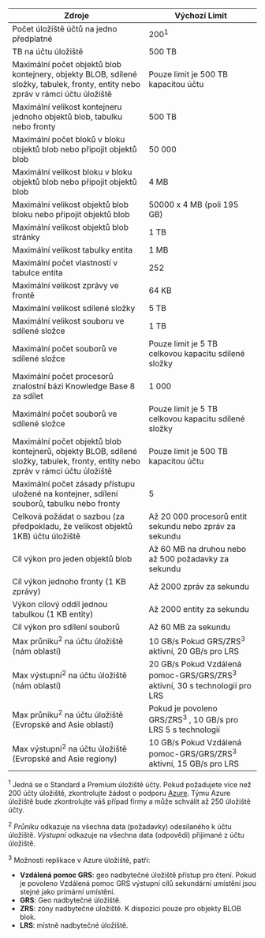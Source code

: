 Zdroje|Výchozí Limit
---|---
Počet úložiště účtů na jedno předplatné|200<sup>1</sup>
TB na účtu úložiště|500 TB
Maximální počet objektů blob kontejnery, objekty BLOB, sdílené složky, tabulek, fronty, entity nebo zpráv v rámci účtu úložiště|Pouze limit je 500 TB kapacitou účtu
Maximální velikost kontejneru jednoho objektů blob, tabulku nebo fronty|500 TB
Maximální počet bloků v bloku objektů blob nebo připojit objektů blob|50 000
Maximální velikost bloku v bloku objektů blob nebo připojit objektů blob|4 MB
Maximální velikost objektů blob bloku nebo připojit objektů blob|50000 x 4 MB (poli 195 GB) 
Maximální velikost objektů blob stránky |1 TB
Maximální velikost tabulky entita|1 MB
Maximální počet vlastností v tabulce entita|252
Maximální velikost zprávy ve frontě|64 KB
Maximální velikost sdílené složky|5 TB
Maximální velikost souboru ve sdílené složce|1 TB
Maximální počet souborů ve sdílené složce|Pouze limit je 5 TB celkovou kapacitu sdílené složky
Maximální počet procesorů znalostní bázi Knowledge Base 8 za sdílet|1 000
Maximální počet souborů ve sdílené složce|Pouze limit je 5 TB celkovou kapacitu sdílené složky
Maximální počet objektů blob kontejnerů, objekty BLOB, sdílené složky, tabulek, fronty, entity nebo zpráv v rámci účtu úložiště|Pouze limit je 500 TB kapacitou účtu
Maximální počet zásady přístupu uložené na kontejner, sdílení souborů, tabulku nebo fronty|5
Celková požádat o sazbou (za předpokladu, že velikost objektů 1KB) účtu úložiště|Až 20 000 procesorů entit sekundu nebo zpráv za sekundu
Cíl výkon pro jeden objektů blob|Až 60 MB na druhou nebo až 500 požadavky za sekundu
Cíl výkon jednoho fronty (1 KB zprávy)|Až 2000 zpráv za sekundu
Výkon cílový oddíl jednou tabulkou (1 KB entity)|Až 2000 entity za sekundu
Cíl výkon pro sdílení souborů|Až 60 MB za sekundu
Max průniku<sup>2</sup> na účtu úložiště (nám oblasti)|10 GB/s Pokud GRS/ZRS<sup>3</sup> aktivní, 20 GB/s pro LRS
Max výstupní<sup>2</sup> na účtu úložiště (nám oblasti)|20 GB/s Pokud Vzdálená pomoc-GRS/GRS/ZRS<sup>3</sup> aktivní, 30 s technologií pro LRS
Max průniku<sup>2</sup> na účtu úložiště (Evropské and Asie oblastí)|Pokud je povoleno GRS/ZRS<sup>3</sup> , 10 GB/s pro LRS 5 s technologií
Max výstupní<sup>2</sup> na účtu úložiště (Evropské and Asie regiony)|10 GB/s Pokud Vzdálená pomoc-GRS/GRS/ZRS<sup>3</sup> aktivní, 15 GB/s pro LRS

<sup>1</sup> Jedná se o Standard a Premium úložiště účty. Pokud požadujete více než 200 účty úložiště, zkontrolujte žádost o podporu [Azure](https://azure.microsoft.com/support/faq/). Týmu Azure úložiště bude zkontrolujte váš případ firmy a může schválit až 250 úložiště účty. 

<sup>2</sup> *Průniku* odkazuje na všechna data (požadavky) odesílaného k účtu úložiště. *Výstupní* odkazuje na všechna data (odpovědi) přijímané z účtu úložiště.  

<sup>3</sup> Možnosti replikace v Azure úložiště, patří:

- **Vzdálená pomoc GRS**: geo nadbytečné úložiště přístup pro čtení. Pokud je povoleno Vzdálená pomoc GRS výstupní cílů sekundární umístění jsou stejné jako primární umístění.
- **GRS**: Geo nadbytečné úložiště. 
- **ZRS**: zóny nadbytečné úložiště. K dispozici pouze pro objekty BLOB blok. 
- **LRS**: místně nadbytečné úložiště. 

